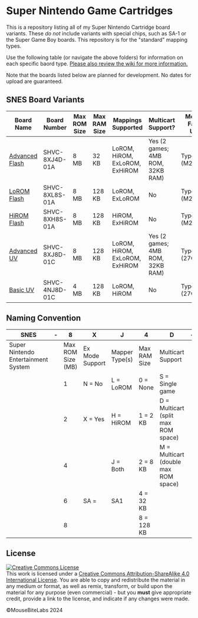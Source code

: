 # Super Nintendo Game Cartridges

This is a repository listing all of my Super Nintendo Cartridge board variants. These *do not* include variants with special chips, such as SA-1 or the Super Game Boy boards. This repository is for the "standard" mapping types.

Use the following table (or navigate the above folders) for information on each specific baord type. <a href="https://github.com/MouseBiteLabs/Super-Nintendo-Cartridges/wiki">Please also review the wiki for more information.</a>

Note that the boards listed below are planned for development. No dates for upload are guaranteed.

## SNES Board Variants

| **Board Name**                                                                                                     | **Board Number**   | **Max ROM Size** | **Max RAM Size** | **Mappings Supported**         | **Multicart Support?**            | **Memory Family Used** |
|--------------------------------------------------------------------------------------------------------------------|--------------------|------------------|------------------|--------------------------------|-----------------------------------|------------------------|
| <a href="https://github.com/MouseBiteLabs/Super-Nintendo-Cartridges/tree/main/Advanced%20Flash">Advanced Flash</a> | SHVC-8XJ4D-01A     | 8 MB             | 32 KB            | LoROM, HiROM, ExLoROM, ExHiROM | Yes (2 games; 4MB ROM, 32KB RAM)  | Type A (M29F160)       |
| <a href="https://github.com/MouseBiteLabs/Super-Nintendo-Cartridges/tree/main/LoROM%20Flash">LoROM Flash</a>                                                                                                        | SHVC-8XL8S-01A     | 8 MB             | 128 KB           | LoROM, ExLoROM                 | No                                | Type A (M29F160)       |
| <a href="https://github.com/MouseBiteLabs/Super-Nintendo-Cartridges/tree/main/HiROM%20Flash">HiROM Flash</a>                                                                                                        | SHVC-8XH8S-01A     | 8 MB             | 128 KB           | HiROM, ExHiROM                 | No                                | Type A (M29F160)       |
| <a href="https://github.com/MouseBiteLabs/Super-Nintendo-Cartridges/tree/main/Advanced%20UV">Advanced UV</a>                                                                                                        | SHVC-8XJ8D-01C     | 8 MB             | 128 KB           | LoROM, HiROM, ExLoROM, ExHiROM | Yes (2 games; 4MB ROM, 32KB RAM)  | Type C (27C322)        |
| <a href="https://github.com/MouseBiteLabs/Super-Nintendo-Cartridges/tree/main/Basic%20UV">Basic UV</a>                                                                                                           | SHVC-4NJ8D-01C     | 4 MB             | 128 KB           | LoROM, HiROM                   | No                                | Type C (27C160)        |

## Naming Convention

| SNES                                | \- | 8                 | X               | J              | 4            | D                                    | \- | 01       | A                                       |
| ----------------------------------- | -- | ----------------- | --------------- | -------------- | ------------ | ------------------------------------ | -- | -------- | --------------------------------------- |
| Super Nintendo Entertainment System |    | Max ROM Size (MB) | Ex Mode Support | Mapper Type(s) | Max RAM Size | Multicart Support                    |    | Revision | Memory Family                           |
|                                     |    | 1                 | N = No          | L = LoROM      | 0 = None     | S = Single game                      |    |          | A = New EEPROM (M29F160)                |
|                                     |    | 2                 | X = Yes         | H = HiROM      | 1 = 2 KB     | D = Multicart (split max ROM space)  |    |          | B = NOS EEPROM (29F016, 29F032, 29F033) |
|                                     |    | 4                 |                 | J = Both       | 2 = 8 KB     | M = Multicart (double max ROM space) |    |          | C = UV EPROMs (27C160, 27C322, etc)     |
|                                     |    | 6                 | SA =            | SA1            | 4 = 32 KB    |                                      |    |          |                                         |
|                                     |    | 8                 |                 |                | 8 = 128 KB   |                                      |    |          |                                         |

## License

<a rel="license" href="http://creativecommons.org/licenses/by-sa/4.0/"><img alt="Creative Commons License" style="border-width:0" src="https://i.creativecommons.org/l/by-sa/4.0/80x15.png" /></a><br />This work is licensed under a <a rel="license" href="http://creativecommons.org/licenses/by-sa/4.0/">Creative Commons Attribution-ShareAlike 4.0 International License</a>. You are able to copy and redistribute the material in any medium or format, as well as remix, transform, or build upon the material for any purpose (even commercial) - but you **must** give appropriate credit, provide a link to the license, and indicate if any changes were made.

©MouseBiteLabs 2024

